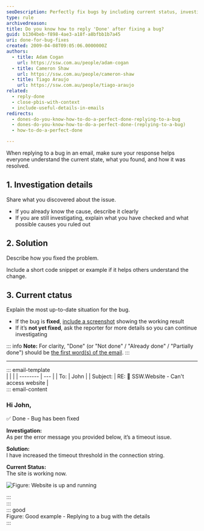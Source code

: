 ```yaml
---
seoDescription: Perfectly fix bugs by including current status, investigation, and solution in your email replies, ensuring efficient communication with clients.
type: rule
archivedreason:
title: Do you know how to reply 'Done' after fixing a bug?
guid: b1304beb-f898-4ae3-a18f-a8bfbb1b7a45
uri: done-for-bug-fixes
created: 2009-04-08T09:05:06.0000000Z
authors:
  - title: Adam Cogan
    url: https://ssw.com.au/people/adam-cogan
  - title: Cameron Shaw
    url: https://ssw.com.au/people/cameron-shaw
  - title: Tiago Araujo
    url: https://ssw.com.au/people/tiago-araujo
related:
  - reply-done
  - close-pbis-with-context
  - include-useful-details-in-emails
redirects:
  - dones-do-you-know-how-to-do-a-perfect-done-replying-to-a-bug
  - dones-do-you-know-how-to-do-a-perfect-done-(replying-to-a-bug)
  - how-to-do-a-perfect-done

---
```



When replying to a bug in an email, make sure your response helps everyone understand the current state, what you found, and how it was resolved.

<!--endintro-->

## 1. Investigation details

Share what you discovered about the issue.  

- If you already know the cause, describe it clearly 
- If you are still investigating, explain what you have checked and what possible causes you ruled out

## 2. Solution

Describe how you fixed the problem.  

Include a short code snippet or example if it helps others understand the change.

## 3. Current ctatus

Explain the most up-to-date situation for the bug.  

- If the bug is **fixed**, [include a screenshot](/include-useful-details-in-emails) showing the working result
- If it’s **not yet fixed**, ask the reporter for more details so you can continue investigating

::: info
**Note:** For clarity, "Done" (or "Not done" / "Already done" / "Partially done") should be [the first word(s) of the email](/reply-done/#tip-1-say-done-first). 
:::

---

::: email-template  
| | |
| -------- | --- |
| To: | John |
| Subject: | RE: 🐛 SSW.Website - Can't access website |  
::: email-content

### Hi John,

✅ Done - Bug has been fixed

**Investigation:**\
As per the error message you provided below, it’s a timeout issue.

**Solution:**\
I have increased the timeout threshold in the connection string.

**Current Status:**\
The site is working now.

![Figure: Website is up and running](bug-reply-screenshot.png)  

:::  
:::  
::: good  
Figure: Good example - Replying to a bug with the details  
:::
